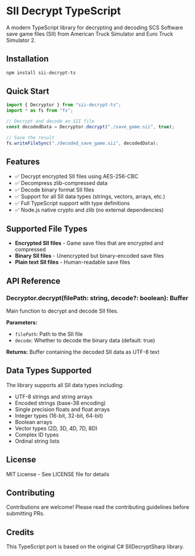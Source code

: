 # SII Decrypt TypeScript

A modern TypeScript library for decrypting and decoding SCS Software save game files (SII) from American Truck Simulator and Euro Truck Simulator 2.

## Installation

```bash
npm install sii-decrypt-ts
```

## Quick Start

```typescript
import { Decryptor } from "sii-decrypt-ts";
import * as fs from "fs";

// Decrypt and decode an SII file
const decodedData = Decryptor.decrypt("./save_game.sii", true);

// Save the result
fs.writeFileSync("./decoded_save_game.sii", decodedData);
```

## Features

- ✅ Decrypt encrypted SII files using AES-256-CBC
- ✅ Decompress zlib-compressed data
- ✅ Decode binary format SII files
- ✅ Support for all SII data types (strings, vectors, arrays, etc.)
- ✅ Full TypeScript support with type definitions
- ✅ Node.js native crypto and zlib (no external dependencies)

## Supported File Types

- **Encrypted SII files** - Game save files that are encrypted and compressed
- **Binary SII files** - Unencrypted but binary-encoded save files
- **Plain text SII files** - Human-readable save files

## API Reference

### Decryptor.decrypt(filePath: string, decode?: boolean): Buffer

Main function to decrypt and decode SII files.

**Parameters:**

- `filePath`: Path to the SII file
- `decode`: Whether to decode the binary data (default: true)

**Returns:** Buffer containing the decoded SII data as UTF-8 text

## Data Types Supported

The library supports all SII data types including:

- UTF-8 strings and string arrays
- Encoded strings (base-38 encoding)
- Single precision floats and float arrays
- Integer types (16-bit, 32-bit, 64-bit)
- Boolean arrays
- Vector types (2D, 3D, 4D, 7D, 8D)
- Complex ID types
- Ordinal string lists

## License

MIT License - See LICENSE file for details

## Contributing

Contributions are welcome! Please read the contributing guidelines before submitting PRs.

## Credits

This TypeScript port is based on the original C# SIIDecryptSharp library.
